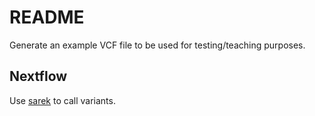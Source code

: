 # README

Generate an example VCF file to be used for testing/teaching purposes.

## Nextflow

Use [sarek](https://github.com/nf-core/sarek) to call variants.
